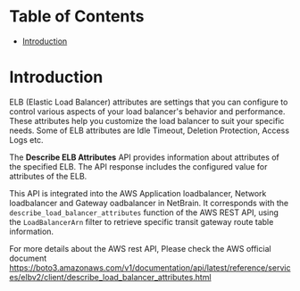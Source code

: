 # Table of Contents
- [Introduction](#introduction)

# Introduction <a name="introduction"></a>
ELB (Elastic Load Balancer) attributes are settings that you can configure to control various aspects of your load balancer's behavior and performance. These attributes help you customize the load balancer to suit your specific needs. Some of ELB attributes are Idle Timeout, Deletion Protection, Access Logs etc.

The <b>Describe ELB Attributes</b> API provides information about attributes of the specified ELB. The API response includes the configured value for attributes of the ELB.

This API is integrated into the AWS Application loadbalancer, Network loadbalancer and Gateway oadbalancer in NetBrain. It corresponds with the `describe_load_balancer_attributes` function of the AWS REST API, using the `LoadBalancerArn` filter to retrieve specific transit gateway route table information.



For more details about the AWS rest API, Please check the AWS official document https://boto3.amazonaws.com/v1/documentation/api/latest/reference/services/elbv2/client/describe_load_balancer_attributes.html


